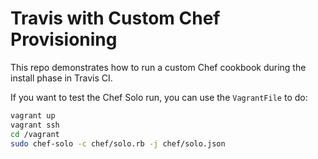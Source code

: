 Travis with Custom Chef Provisioning
====================================

This repo demonstrates how to run a custom Chef cookbook during the install phase in Travis CI.

If you want to test the Chef Solo run, you can use the `VagrantFile` to do:

```bash
vagrant up
vagrant ssh
cd /vagrant
sudo chef-solo -c chef/solo.rb -j chef/solo.json
```
